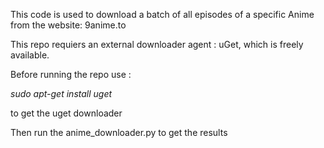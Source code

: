 This code is used to download a batch of all episodes of a specific Anime from the website: 9anime.to

This repo requiers an external downloader agent : uGet, which is freely available.

Before running the repo use :

*sudo apt-get install uget*

to get the uget downloader


Then run the anime_downloader.py to get the results
